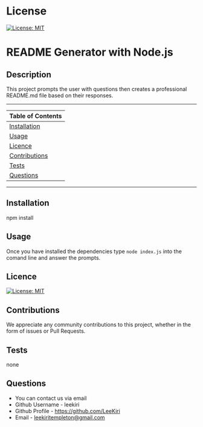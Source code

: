 # License 

  [![License: MIT](https://img.shields.io/badge/License-MIT-yellow.svg)](https://opensource.org/licenses/MIT)

  # README Generator with Node.js

 ## Description 

 This project prompts the user with questions then creates a professional README.md file based on their responses. 
 
 
---
| Table of Contents |
|---|
| [Installation](#Installation) |
| [Usage](#Usage) |
| [Licence](#Licence) |
| [Contributions](#Contributions) |
| [Tests](#Tests) |
| [Questions](#Questions) |
---

## Installation 

npm install 

## Usage 

Once you have installed the dependencies type `node index.js` into the comand line and answer the prompts.

## Licence 

[![License: MIT](https://img.shields.io/badge/License-MIT-yellow.svg)](https://opensource.org/licenses/MIT)

## Contributions 

We appreciate any community contributions to this project, whether in the form of issues or Pull Requests.

## Tests 

none

## Questions
* You can contact us via email 
* Github Username - leekiri
* Github Profile - https://github.com/LeeKiri
* Email - leekiritempleton@gmail.com 
